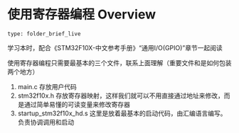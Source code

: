 # 使用寄存器编程 Overview
 
```ccard
type: folder_brief_live
```
 
学习本时，配合《STM32F10X-中文参考手册》“通用I/O(GPIO)”章节一起阅读

使用寄存器编程只需要最基本的三个文件，联系上面理解（重要文件和是如何包装两个地方）

1. main.c 存放用户代码
2. stm32f10x.h 存放寄存器映射，这样我们就可以不用直接通过地址来修改，而是通过简单易懂的可读变量来修改寄存器
3. startup_stm32f10x_hd.s 这里是放着最基本的启动代码，由汇编语言编写。负责协调调用和启动